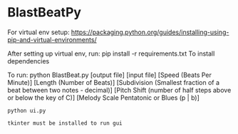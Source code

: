 # BlastBeatPy

For virtual env setup:
https://packaging.python.org/guides/installing-using-pip-and-virtual-environments/

After setting up virtual env, run:
pip install -r requirements.txt
To install dependencies


To run:
    python BlastBeat.py [output file] [input file] [Speed (Beats Per Minute)] [Length (Number of Beats)] [Subdivision (Smallest fraction of a beat between two notes - decimal)] [Pitch Shift (number of half steps above or below the key of C)] [Melody Scale Pentatonic or Blues (p | b)]

    python ui.py

    tkinter must be installed to run gui

